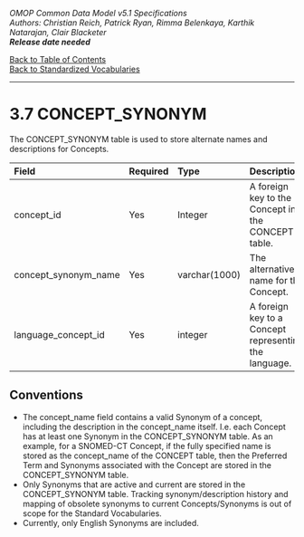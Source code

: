 *OMOP Common Data Model v5.1 Specifications*
<br>*Authors: Christian Reich, Patrick Ryan, Rimma Belenkaya, Karthik Natarajan, Clair Blacketer*
<br>***Release date needed***

[Back to Table of Contents](https://github.com/OHDSI/CommonDataModel/blob/master/Documentation/TableofContents.md)
<br>[Back to Standardized Vocabularies](StandardizedVocabularies.md)

---

# 3.7 CONCEPT_SYNONYM

The CONCEPT_SYNONYM table is used to store alternate names and descriptions for Concepts. 

Field|Required|Type|Description
:----|:----|:----|:----
|concept_id|Yes|Integer|A foreign key to the Concept in the CONCEPT table.|
|concept_synonym_name|Yes|varchar(1000)|The alternative name for the Concept.|
|language_concept_id|Yes|integer|A foreign key to a Concept representing the language.|

## Conventions 

  * The concept_name field contains a valid Synonym of a concept, including the description in the concept_name itself. I.e. each Concept has at least one Synonym in the CONCEPT_SYNONYM table. As an example, for a SNOMED-CT Concept, if the fully specified name is stored as the concept_name of the CONCEPT table, then the Preferred Term and Synonyms associated with the Concept are stored in the CONCEPT_SYNONYM table. 
  * Only Synonyms that are active and current are stored in the CONCEPT_SYNONYM table. Tracking synonym/description history and mapping of obsolete synonyms to current Concepts/Synonyms is out of scope for the Standard Vocabularies.
  * Currently, only English Synonyms are included.
